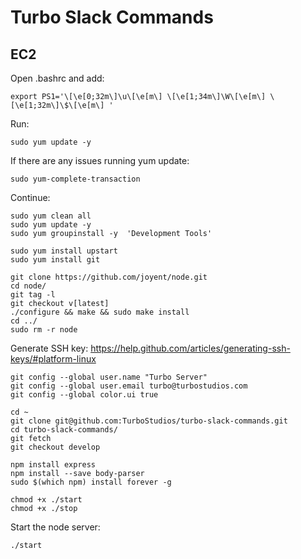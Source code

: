 Turbo Slack Commands
=================

EC2
-----

Open .bashrc and add:

	export PS1='\[\e[0;32m\]\u\[\e[m\] \[\e[1;34m\]\W\[\e[m\] \[\e[1;32m\]\$\[\e[m\] '

Run:

	sudo yum update -y

If there are any issues running yum update:

	sudo yum-complete-transaction

Continue:

	sudo yum clean all
	sudo yum update -y
	sudo yum groupinstall -y  'Development Tools'

	sudo yum install upstart
	sudo yum install git

	git clone https://github.com/joyent/node.git
	cd node/
	git tag -l
	git checkout v[latest]
	./configure && make && sudo make install
	cd ../
	sudo rm -r node

Generate SSH key: https://help.github.com/articles/generating-ssh-keys/#platform-linux

	git config --global user.name "Turbo Server"
	git config --global user.email turbo@turbostudios.com
	git config --global color.ui true

	cd ~
	git clone git@github.com:TurboStudios/turbo-slack-commands.git
	cd turbo-slack-commands/
	git fetch
	git checkout develop

	npm install express
	npm install --save body-parser
	sudo $(which npm) install forever -g

	chmod +x ./start
	chmod +x ./stop

Start the node server:

	./start